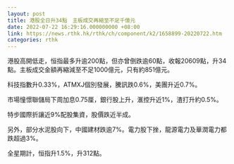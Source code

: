 ```yaml
---
layout: post
title: 港股全日升34點　主板成交再縮至不足千億元
date: 2022-07-22 16:29:16.000000000 +08:00
link: https://news.rthk.hk/rthk/ch/component/k2/1658899-20220722.htm
categories: rthk
---
```


港股高開低走，恒指最多升逾200點，但亦曾倒跌逾60點，收報20609點，升34點。主板成交金額再縮減至不足1000億元，只有約851億元。

科技指數升0.33%，ATMXJ個別發展，騰訊跌0.6%，美團升近0.7%。

市場憧憬聯儲局下周加息0.75厘，銀行股上升，滙控升近1%，渣打升約0.5%。

特步國際折讓近9%配股集資，股價跌近半成。

另外，部分水泥股向下，中國建材跌逾7%。電力股下挫，龍源電力及華潤電力都跌超過3%。

全星期計，恒指升1.5%，升312點。
